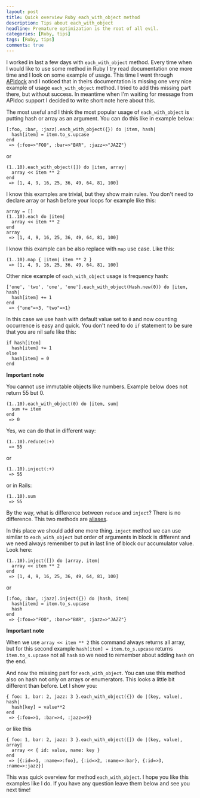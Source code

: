 ```yaml
---
layout: post
title: Quick overview Ruby each_with_object method
description: Tips about each_with_object
headline: Premature optimization is the root of all evil.
categories: [Ruby, tips]
tags: [Ruby, tips]
comments: true
---
```


I worked in last a few days with `each_with_object` method. Every time when I would like to use some method in Ruby I try read documentation one more time and I look on some example of usage. This time I went through [APIdock](http://apidock.com/ruby/v1_9_2_180/Enumerable/each_with_object) and I noticed that in theirs documentation is missing one very nice example of usage `each_with_object` method. I tried to add this missing part there, but without success. In meantime when I'm waiting for message from APIdoc support I decided to write short note here about this.


The most useful and I think the most popular usage of `each_with_object` is putting hash or array as an argument. You can do this like in example below:

```
[:foo, :bar, :jazz].each_with_object({}) do |item, hash|
  hash[item] = item.to_s.upcase
end
 => {:foo=>"FOO", :bar=>"BAR", :jazz=>"JAZZ"}
```

or

```
(1..10).each_with_object([]) do |item, array|
  array << item ** 2
end
 => [1, 4, 9, 16, 25, 36, 49, 64, 81, 100]
```

I know this examples are trivial, but they show main rules. You don't need to declare array or hash before your loops for example like this:

```
array = []
(1..10).each do |item|
  array << item ** 2
end
array
 => [1, 4, 9, 16, 25, 36, 49, 64, 81, 100]
```

I know this example can be also replace with `map` use case. Like this:

```
(1..10).map { |item| item ** 2 }
 => [1, 4, 9, 16, 25, 36, 49, 64, 81, 100]
```

Other nice example of `each_with_object` usage is frequency hash:

```
['one', 'two', 'one', 'one'].each_with_object(Hash.new(0)) do |item, hash|
  hash[item] += 1
end
 => {"one"=>3, "two"=>1}
```

In this case we use hash with default value set to `0` and now counting occurrence is easy and quick. You don't need to do `if` statement to be sure that you are nil safe like this:

```
if hash[item]
  hash[item] += 1
else
  hash[item] = 0
end
```

**Important note**

You cannot use immutable objects like numbers. Example below does not return 55 but 0.

```
(1..10).each_with_object(0) do |item, sum|
  sum += item
end
 => 0
```

Yes, we can do that in different way:

```
(1..10).reduce(:+)
 => 55
```

or

```
(1..10).inject(:+)
 => 55
```

or in Rails:

```
(1..10).sum
 => 55
```

By the way, what is difference between `reduce` and `inject`? There is no difference. This two methods are [aliases](http://ruby-doc.org/core-2.4.0/Enumerable.html#method-i-inject).

In this place we should add one more thing. `inject` method we can use similar to `each_with_object` but order of arguments in block is different and we need always remember to put in last line of block our accumulator value. Look here:

```
(1..10).inject([]) do |array, item|
  array << item ** 2
end
 => [1, 4, 9, 16, 25, 36, 49, 64, 81, 100]
```

or

```
[:foo, :bar, :jazz].inject({}) do |hash, item|
  hash[item] = item.to_s.upcase
  hash
end
 => {:foo=>"FOO", :bar=>"BAR", :jazz=>"JAZZ"}
```

**Important note**

When we use `array << item ** 2` this command always returns all array, but for this second example `hash[item] = item.to_s.upcase` returns `item.to_s.upcase` not all `hash` so we need to remember about adding `hash` on the end.


And now the missing part for `each_with_object`. You can use this method also on hash not only on arrays or enumerators. This looks a little bit different than before. Let I show you:

```
{ foo: 1, bar: 2, jazz: 3 }.each_with_object({}) do |(key, value), hash|
  hash[key] = value**2
end
 => {:foo=>1, :bar=>4, :jazz=>9}
```

or like this

```
{ foo: 1, bar: 2, jazz: 3 }.each_with_object([]) do |(key, value), array|
  array << { id: value, name: key }
end
 => [{:id=>1, :name=>:foo}, {:id=>2, :name=>:bar}, {:id=>3, :name=>:jazz}]
```

This was quick overview for method `each_with_object`. I hope you like this examples like I do. If you have any question leave them below and see you next time!
